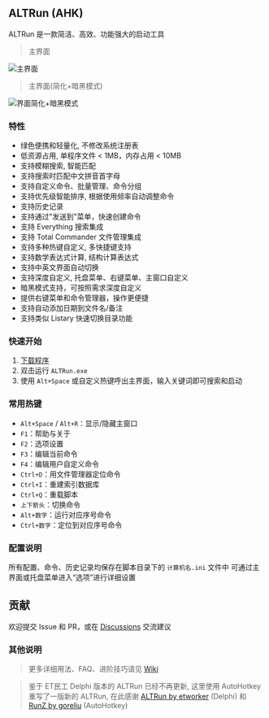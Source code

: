 ## ALTRun (AHK)
ALTRun 是一款简洁、高效、功能强大的启动工具

> 主界面

![主界面](https://github.com/user-attachments/assets/f9364e61-85d6-41dd-8c9d-e3243cc4796f)

> 主界面(简化+暗黑模式)

![界面简化+暗黑模式](https://github.com/user-attachments/assets/8c490099-d408-4de9-a38c-78a91e661147)


### 特性
- 绿色便携和轻量化, 不修改系统注册表
- 低资源占用, 单程序文件 < 1MB，内存占用 < 10MB
- 支持模糊搜索, 智能匹配
- 支持搜索时匹配中文拼音首字母
- 支持自定义命令、批量管理、命令分组
- 支持优先级智能排序, 根据使用频率自动调整命令
- 支持历史记录
- 支持通过"发送到"菜单，快速创建命令
- 支持 Everything 搜索集成
- 支持 Total Commander 文件管理集成
- 支持多种热键自定义, 多快捷键支持
- 支持数学表达式计算, 结构计算表达式
- 支持中英文界面自动切换
- 支持深度自定义, 托盘菜单、右键菜单、主窗口自定义
- 暗黑模式支持，可按照需求深度自定义
- 提供右键菜单和命令管理器，操作更便捷
- 支持自动添加日期到文件名/备注
- 支持类似 Listary 快速切换目录功能


### 快速开始
1. [下载程序](https://github.com/zhugecaomao/ALTRun/releases)
2. 双击运行 `ALTRun.exe`
3. 使用 `Alt+Space` 或自定义热键呼出主界面，输入关键词即可搜索和启动


### 常用热键
- `Alt+Space` / `Alt+R`：显示/隐藏主窗口
- `F1`：帮助与关于
- `F2`：选项设置
- `F3`：编辑当前命令
- `F4`：编辑用户自定义命令
- `Ctrl+D`：用文件管理器定位命令
- `Ctrl+I`：重建索引数据库
- `Ctrl+Q`：重载脚本
- `上下箭头`：切换命令
- `Alt+数字`：运行对应序号命令
- `Ctrl+数字`：定位到对应序号命令


### 配置说明
所有配置、命令、历史记录均保存在脚本目录下的 `计算机名.ini` 文件中
可通过主界面或托盘菜单进入“选项”进行详细设置


## 贡献
欢迎提交 Issue 和 PR，或在 [Discussions](https://github.com/zhugecaomao/ALTRun/discussions) 交流建议


### 其他说明
> 更多详细用法、FAQ、进阶技巧请见 [Wiki](https://github.com/zhugecaomao/ALTRun/wiki)

> 鉴于 ET民工 Delphi 版本的 ALTRun 已经不再更新, 这里使用 AutoHotkey 重写了一版新的 ALTRun, 在此感谢 [ALTRun by etworker](https://github.com/etworker/ALTRun) (Delphi) 和 [RunZ by goreliu](https://github.com/goreliu/runz) (AutoHotkey)
